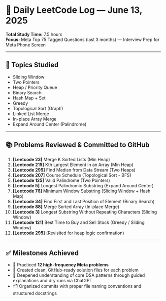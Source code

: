 # 📅 Daily LeetCode Log — June 13, 2025

**Total Study Time:** 7.5 hours  
**Focus:** Meta Top 75 Tagged Questions (last 3 months) — Interview Prep for Meta Phone Screen

---

## 🧠 Topics Studied
- Sliding Window
- Two Pointers
- Heap / Priority Queue
- Binary Search
- Hash Map + Set
- Greedy
- Topological Sort (Graph)
- Linked List Merge
- In-place Array Merge
- Expand Around Center (Palindrome)

---

## 📚 Problems Reviewed & Committed to GitHub
1. **[Leetcode 23]** Merge K Sorted Lists (Min Heap)
2. **[Leetcode 215]** Kth Largest Element in an Array (Min Heap)
3. **[Leetcode 295]** Find Median from Data Stream (Two Heaps)
4. **[Leetcode 207]** Course Schedule (Topological Sort - BFS)
5. **[Leetcode 125]** Valid Palindrome (Two Pointers)
6. **[Leetcode 5]** Longest Palindromic Substring (Expand Around Center)
7. **[Leetcode 76]** Minimum Window Substring (Sliding Window + Hash Map)
8. **[Leetcode 34]** Find First and Last Position of Element (Binary Search)
9. **[Leetcode 88]** Merge Sorted Array (In-place Merge)
10. **[Leetcode 3]** Longest Substring Without Repeating Characters (Sliding Window)
11. **[Leetcode 121]** Best Time to Buy and Sell Stock (Greedy / Sliding Window)
12. **[Leetcode 295]** (Revisited for heap logic confirmation)

---

## ✅ Milestones Achieved
- 🔁 Practiced **12 high-frequency Meta problems**
- 📁 Created clean, GitHub-ready solution files for each problem
- 🧠 Deepened understanding of core DSA patterns through guided explanations and dry runs via ChatGPT
- 🗂️ Organized commits with proper file naming conventions and structured docstrings